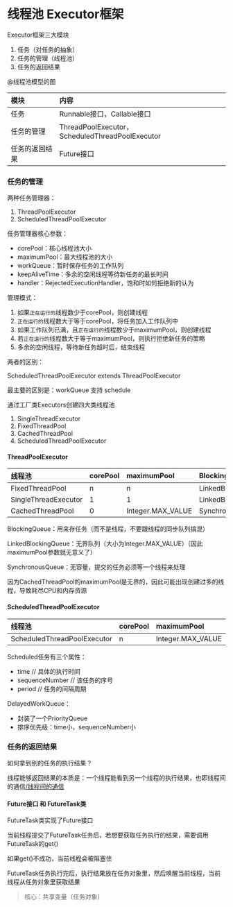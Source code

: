 # 线程池 Executor框架

Executor框架三大模块

1. 任务（对任务的抽象）
2. 任务的管理（线程池）
3. 任务的返回结果

@线程池模型的图

| 模块 | 内容 |
| :--- | :--- |
| 任务 | Runnable接口，Callable接口 |
| 任务的管理 | ThreadPoolExecutor，ScheduledThreadPoolExecutor |
| 任务的返回结果 | Future接口 |

### 任务的管理

两种任务管理器：

1. ThreadPoolExecutor
2. ScheduledThreadPoolExecutor


任务管理器核心参数：

* corePool：核心线程池大小
* maximumPool：最大线程池的大小
* workQueue：暂时保存任务的工作队列
* keepAliveTime：多余的空闲线程等待新任务的最长时间
* handler：RejectedExecutionHandler，饱和时如何拒绝新的认为

管理模式：

1. 如果`正在运行的`线程数少于corePool，则创建线程
2. `正在运行的`线程数大于等于corePool，将任务加入工作队列中
3. 如果工作队列已满，且`正在运行的`线程数少于maximumPool，则创建线程
4. 若`正在运行的`线程数大于等于maximumPool，则执行拒绝新任务的策略
5. 多余的空闲线程，等待新任务超时后，结束线程


两者的区别：

ScheduledThreadPoolExecutor extends ThreadPoolExecutor

最主要的区别是：workQueue 支持 schedule



通过工厂类Executors创建四大类线程池

1. SingleThreadExecutor
2. FixedThreadPool
3. CachedThreadPool
4. ScheduledThreadPoolExecutor

#### ThreadPoolExecutor

| 线程池 | corePool | maximumPool | BlockingQueue | keepAliveTime |
| :--- | :--- | :--- | :--- | :--- |
| FixedThreadPool | n | n | LinkedBlockingQueue | 0 |
| SingleThreadExecutor | 1 | 1 | LinkedBlockingQueue | 0 |
| CachedThreadPool | 0 | Integer.MAX\_VALUE | SynchronousQueue | 60s |

BlockingQueue：用来存任务（而不是线程，不要跟线程的同步队列搞混）

LinkedBlockingQueue：无界队列（大小为Integer.MAX\_VALUE）（因此maximumPool参数就无意义了）

SynchronousQueue：无容量，提交的任务必须等一个线程来处理

因为CachedThreadPool的maximumPool是无界的，因此可能出现创建过多的线程，导致耗尽CPU和内存资源

#### ScheduledThreadPoolExecutor

| 线程池 | corePool | maximumPool | BlockingQueue | keepAliveTime |
| :--- | :--- | :--- | :--- | :--- |
| ScheduledThreadPoolExecutor | n | Integer.MAX\_VALUE | DelayedWorkQueue | 0 |

Scheduled任务有三个属性：

* time // 具体的执行时间
* sequenceNumber // 该任务的序号
* period // 任务的间隔周期

DelayedWorkQueue：

* 封装了一个PriorityQueue
* 排序优先级：time小，sequenceNumber小

### 任务的返回结果

如何拿到别的任务的执行结果？

线程能够返回结果的本质是：一个线程能看到另一个线程的执行结果，也即线程间的通信[/线程间的通信](/线程间的通信)

#### Future接口 和 FutureTask类

FutureTask类实现了Future接口

当前线程提交了FutureTask任务后，若想要获取任务执行的结果，需要调用FutureTask的get\(\)

如果get\(\)不成功，当前线程会被阻塞住

FutureTask任务执行完后，执行结果放在任务对象里，然后唤醒当前线程，当前线程从任务对象里获取结果

> 核心：共享变量（任务对象）



